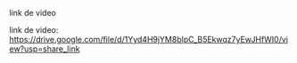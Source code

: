 link de video

link de video:
https://drive.google.com/file/d/1Yyd4H9jYM8blpC_B5Ekwqz7yEwJHfWI0/view?usp=share_link
